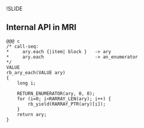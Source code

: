 !SLIDE
## Internal API in MRI

	@@@ c
	/* call-seq:
	*     ary.each {|item| block }   -> ary
	*     ary.each                   -> an_enumerator
	*/
	VALUE 
	rb_ary_each(VALUE ary)
	{
		long i;
		
		RETURN_ENUMERATOR(ary, 0, 0);
		for (i=0; i<RARRAY_LEN(ary); i++) {
			rb_yield(RARRAY_PTR(ary)[i]);
		}
		return ary;
	}

